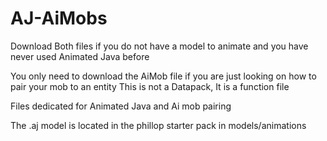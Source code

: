 # AJ-AiMobs

Download Both files if you do not have a model to animate and you have never used Animated Java before

You only need to download the AiMob file if you are just looking on how to pair your mob to an entity This is not a Datapack, It is a function file

Files dedicated for Animated Java and Ai mob pairing

The .aj model is located in the phillop starter pack in models/animations
